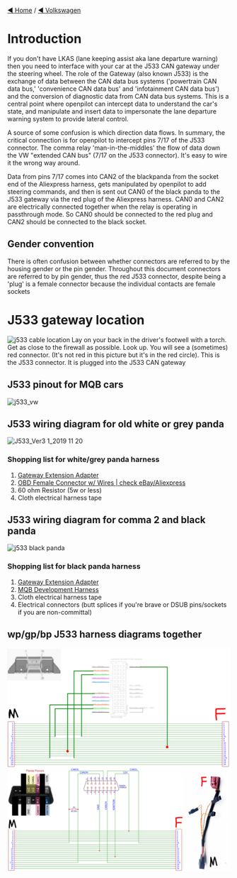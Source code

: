 [◄ Home](https://github.com/commaai/openpilot/wiki) / [◄ Volkswagen](https://github.com/commaai/openpilot/wiki/Volkswagen)
# Introduction
If you don't have LKAS (lane keeping assist aka lane departure warning) then you need to interface with your car at the J533 CAN gateway under the steering wheel. The role of the Gateway (also known J533) is the exchange of data between the CAN data bus systems ('powertrain CAN data bus,' 'convenience CAN data bus' and 'infotainment CAN data bus') and the conversion of diagnostic data from CAN data bus systems. This is a central point where openpilot can intercept data to understand the car's state, and manipulate and insert data to impersonate the lane departure warning system to provide lateral control.

A source of some confusion is which direction data flows. In summary, the critical connection is for openpilot to intercept pins 7/17 of the J533 connector. The comma relay 'man-in-the-middles' the flow of data down the VW "extended CAN bus" (7/17 on the J533 connector). It's easy to wire it the wrong way around. 

Data from pins 7/17 comes into CAN2 of the blackpanda from the socket end of the Aliexpress harness, gets manipulated by openpilot to add steering commands, and then is sent out CAN0 of the black panda to the J533 gateway via the red plug of the Aliexpress harness. CAN0 and CAN2 are electrically connected together when the relay is operating in passthrough mode. So CAN0 should be connected to the red plug and CAN2 should be connected to the black socket. 

## Gender convention
There is often confusion between whether connectors are referred to by the housing gender or the pin gender. Throughout this document connectors are referred to by pin gender, thus the red J533 connector, despite being a 'plug' is a female connector because the individual contacts are female sockets

# J533 gateway location
![j533 cable location](https://cdn.discordapp.com/attachments/534359517836607488/667975270749306890/image0.jpg)
Lay on your back in the driver's footwell with a torch. Get as close to the firewall as possible. Look up. You will see a (sometimes) red connector. (It's not red in this picture but it's in the red circle). This is the J533 connector. It is plugged into the J533 CAN gateway

## J533 pinout for MQB cars 
![j533_vw](https://user-images.githubusercontent.com/3917213/98302702-00823c00-2011-11eb-88e8-ea326b25f0ec.png)

## J533 wiring diagram for old white or grey panda
![J533_Ver3 1_2019 11 20](https://user-images.githubusercontent.com/61742003/87466638-a0d8ce80-c5e4-11ea-9a8d-9346a46cb4f4.png)
### Shopping list for white/grey panda harness
1. [Gateway Extension Adapter](https://www.aliexpress.com/item/4000334862080.html)
2. [OBD Female Connector w/ Wires | check eBay/Aliexpress](https://www.ebay.com/itm/16-Pin-J1962-OBD2-OBDII-OBD-Female-Connector-Diagnostic-Cable-VEHICLE-SIDE-B155/183783394862)
3. 60 ohm Resistor (5w or less)
4. Cloth electrical harness tape

## J533 wiring diagram for comma 2 and black panda
![j533 black panda](https://user-images.githubusercontent.com/3917213/98303219-df6e1b00-2011-11eb-9f5c-089564ca8994.png)

### Shopping list for black panda harness
1. [Gateway Extension Adapter](https://www.aliexpress.com/item/4000334862080.html)
2. [MQB Development Harness](https://comma.ai/shop/products/comma-car-harness)
3. Cloth electrical harness tape
4. Electrical connectors (butt splices if you're brave or DSUB pins/sockets if you are non-committal) 

## wp/gp/bp J533 harness diagrams together
![j533 harness diagrams together](https://raw.githubusercontent.com/actuallylemoncurd/photo/main/BPWPGPdiagram.png)